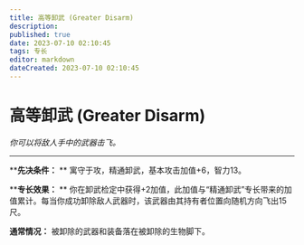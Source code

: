 ```yaml
---
title: 高等卸武 (Greater Disarm)
description: 
published: true
date: 2023-07-10 02:10:45
tags: 专长
editor: markdown
dateCreated: 2023-07-10 02:10:45
---
```


# 高等卸武 (Greater Disarm)

_你可以将敌人手中的武器击飞。_

* * *

****先决条件：** ** 寓守于攻，精通卸武，基本攻击加值+6，智力13。

****专长效果：** ** 你在卸武检定中获得+2加值，此加值与“精通卸武”专长带来的加值累计。每当你成功卸除敌人武器时，该武器由其持有者位置向随机方向飞出15尺。

**通常情况：** 被卸除的武器和装备落在被卸除的生物脚下。

